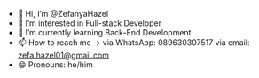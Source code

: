 - 👋 Hi, I’m @ZefanyaHazel
- 👀 I’m interested in Full-stack Developer
- 🌱 I’m currently learning Back-End Development
- 📫 How to reach me -> via WhatsApp: 089630307517
                         via email: zefa.hazel01@gmail.com
- 😄 Pronouns: he/him
  

<!---
ZefanyaHazel/ZefanyaHazel is a ✨ special ✨ repository because its `README.md` (this file) appears on your GitHub profile.
You can click the Preview link to take a look at your changes.
--->
